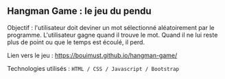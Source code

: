 ## Hangman Game : le jeu du pendu

Objectif : l'utilisateur doit deviner un mot sélectionné aléatoirement par le programme. L'utilisateur gagne quand il trouve le mot. Quand il ne lui reste plus de point ou que le temps est écoulé, il perd.

Lien vers le jeu : https://bouimust.github.io/hangman-game/

Technologies utilisés :
``HTML / CSS / Javascript / Bootstrap``